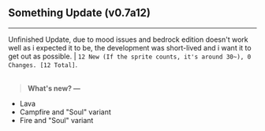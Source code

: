 ## **Something Update (v0.7a12)**
---
Unfinished Update, due to mood issues and bedrock edition doesn't work well as i expected it to be, the development was short-lived and i want it to get out as possible. | `12 New (If the sprite counts, it's around 30~), 0 Changes. [12 Total]`.
<br><br>
> **What's new? —**
- Lava
- Campfire and "Soul" variant
- Fire and "Soul" variant